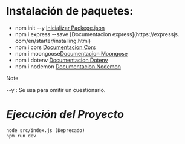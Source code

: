# **Instalación de paquetes:**
- npm init --y [Inicializar Packege.json](docs/CONTRIBUTING.md)
- npm i express --save [Documentacion express](https://expressjs.
com/en/starter/installing.html)
- npm i cors [Documentacion Cors](https://www.npmjs.com/package/cors)
- npm i moongoose[Documentacion Moongose](https://www.npmjs.com/package/mongoose)
- npm i dotenv [Documentacion Dotenv](https://www.npmjs.com/package/dotenv)
- npm i nodemon [Documentacion Nodemon](https://www.npmjs.com/package/nodemon)


> [!NOTE]
> --y : Se usa para omitir un cuestionario.
# *Ejecución del Proyecto*
    node src/index.js (Deprecado)
    npm run dev
###